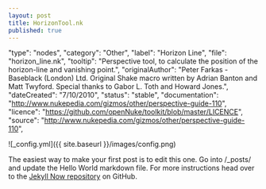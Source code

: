 ```yaml
---
layout: post
title: HorizonTool.nk
published: true
---
```


"type": "nodes",
"category": "Other",
"label": "Horizon Line",
"file": "horizon_line.nk",
"tooltip": "Perspective tool, to calculate the position of the horizon-line and vanishing point.",
"originalAuthor": "Peter Farkas - Baseblack (London) Ltd. Original Shake macro written by Adrian Banton and Matt Twyford. Special thanks to Gabor L. Toth and Howard Jones.",
"dateCreated": "7/10/2010",
"status": "stable",
"documentation": "http://www.nukepedia.com/gizmos/other/perspective-guide-110",
"licence": "https://github.com/openNuke/toolkit/blob/master/LICENCE",
"source": "http://www.nukepedia.com/gizmos/other/perspective-guide-110",



![_config.yml]({{ site.baseurl }}/images/config.png)

The easiest way to make your first post is to edit this one. Go into /_posts/ and update the Hello World markdown file. For more instructions head over to the [Jekyll Now repository](https://github.com/barryclark/jekyll-now) on GitHub.
